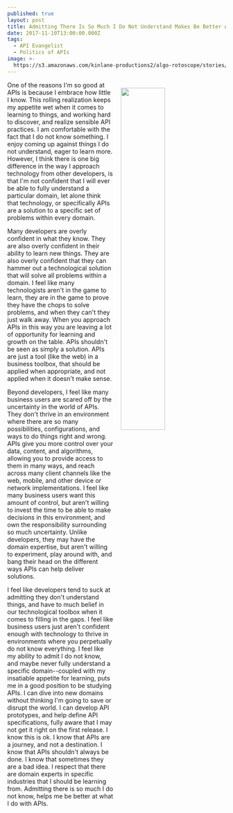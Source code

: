 ```yaml
---
published: true
layout: post
title: Admitting There Is So Much I Do Not Understand Makes Be Better At APIs
date: 2017-11-10T13:00:00.000Z
tags:
  - API Evangelist
  - Politics of APIs
image: >-
  https://s3.amazonaws.com/kinlane-productions2/algo-rotoscope/stories/server-racks-clouds_copper_circuit.jpg
---
```

<p><img src="https://s3.amazonaws.com/kinlane-productions2/algo-rotoscope/stories/server-racks-clouds_copper_circuit.jpg" align="right" width="45%" style="padding: 15px;" /></p>One of the reasons I'm so good at APIs is because I embrace how little I know. This rolling realization keeps my appetite wet when it comes to learning to things, and working hard to discover, and realize sensible API practices. I am comfortable with the fact that I do not know something. I enjoy coming up against things I do not understand, eager to learn more. However, I think there is one big difference in the way I approach technology from other developers, is that I'm not confident that I will ever be able to fully understand a particular domain, let alone think that technology, or specifically APIs are a solution to a specific set of problems within every domain.

Many developers are overly confident in what they know. They are also overly confident in their ability to learn new things. They are also overly confident that they can hammer out a technological solution that will solve all problems within a domain. I feel like many technologists aren't in the game to learn, they are in the game to prove they have the chops to solve problems, and when they can't they just walk away. When you approach APIs in this way you are leaving a lot of opportunity for learning and growth on the table. APIs shouldn't be seen as simply a solution. APIs are just a tool (like the web) in a business toolbox, that should be applied when appropriate, and not applied when it doesn't make sense.

Beyond developers, I feel like many business users are scared off by the uncertainty in the world of APIs. They don't thrive in an environment where there are so many possibilities, configurations, and ways to do things right and wrong. APIs give you more control over your data, content, and algorithms, allowing you to provide access to them in many ways, and reach across many client channels like the web, mobile, and other device or network implementations. I feel like many business users want this amount of control, but aren't willing to invest the time to be able to make decisions in this environment, and own the responsibility surrounding so much uncertainty. Unlike developers, they may have the domain expertise, but aren't willing to experiment, play around with, and bang their head on the different ways APIs can help deliver solutions.

I feel like developers tend to suck at admitting they don't understand things, and have to much belief in our technological toolbox when it comes to filling in the gaps. I feel like business users just aren't confident enough with technology to thrive in environments where you perpetually do not know everything. I feel like my ability to admit I do not know, and maybe never fully understand a specific domain--coupled with my insatiable appetite for learning, puts me in a good position to be studying APIs. I can dive into new domains without thinking I'm going to save or disrupt the world. I can develop API prototypes, and help define API specifications, fully aware that I may not get it right on the first release. I know this is ok. I know that APIs are a journey, and not a destination. I know that APIs shouldn't always be done. I know that sometimes they are a bad idea. I respect that there are domain experts in specific industries that I should be learning from. Admitting there is so much I do not know, helps me be better at what I do with APIs.
